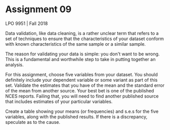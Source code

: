 Assignment 09
================
LPO 9951 | Fall 2018

Data validation, like data cleaning, is a rather unclear term that refers to a set of techniques to ensure that the characteristics of your dataset conform with known characteristics of the same sample or a similar sample.

The reason for validating your data is simple: you don't want to be wrong. This is a fundamental and worthwhile step to take in putting together an analysis.

For this assignment, choose five variables from your dataset. You should definitely include your dependent variable or some variant as part of this set. Validate the estimates that you have of the mean and the standard error of the mean from another source. Your best bet is one of the published NCES reports. Failing that, you will need to find another published source that includes estimates of your particular variables.

Create a table showing your means (or frequencies) and s.e.s for the five variables, along with the published results. If there is a discrepancy, speculate as to the cause.

<br>
